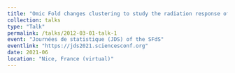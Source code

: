 ```yaml
---
title: "Omic Fold changes clustering to study the radiation response of endothelial cells"
collection: talks
type: "Talk"
permalink: /talks/2012-03-01-talk-1
event: "Journées de statistique (JDS) of the SFdS"
eventlink: "https://jds2021.sciencesconf.org"
date: 2021-06
location: "Nice, France (virtual)"
---
```

